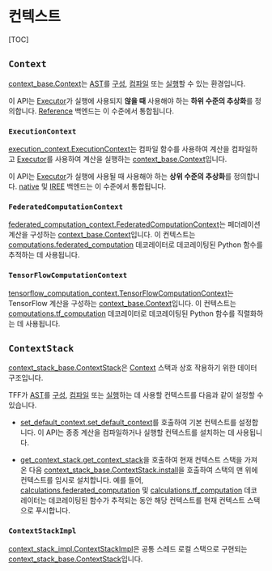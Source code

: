 # 컨텍스트

[TOC]

## `Context`

[context_base.Context](https://github.com/tensorflow/federated/blob/main/tensorflow_federated/python/core/impl/context_stack/context_base.py)는 [AST](tracing.md)를 [구성](compilation.md), [컴파일](execution.md) 또는 [실행](compilation.md#ast)할 수 있는 환경입니다.

이 API는 [Executor](execution.md#executor)가 실행에 사용되지 **않을 때** 사용해야 하는 **하위 수준의 추상화**를 정의합니다. [Reference](backend.md#reference) 백엔드는 이 수준에서 통합됩니다.

### `ExecutionContext`

[execution_context.ExecutionContext](https://github.com/tensorflow/federated/blob/main/tensorflow_federated/python/core/impl/execution_contexts/sync_execution_context.py)는 컴파일 함수를 사용하여 계산을 컴파일하고 [Executor](https://github.com/tensorflow/federated/blob/main/tensorflow_federated/python/core/impl/context_stack/context_base.py)를 사용하여 계산을 실행하는 [context_base.Context](execution.md#executor)입니다.

이 API는 [Executor](execution.md#executor)가 실행에 사용될 때 사용해야 하는 **상위 수준의 추상화**를 정의합니다. [native](backend.md#native) 및 [IREE](backend.md#iree) 백엔드는 이 수준에서 통합됩니다.

### `FederatedComputationContext`

[federated_computation_context.FederatedComputationContext](https://github.com/tensorflow/federated/blob/main/tensorflow_federated/python/core/impl/federated_context/federated_computation_context.py)는 페더레이션 계산을 구성하는 [context_base.Context](https://github.com/tensorflow/federated/blob/main/tensorflow_federated/python/core/impl/context_stack/context_base.py)입니다. 이 컨텍스트는 [computations.federated_computation](https://github.com/tensorflow/federated/blob/main/tensorflow_federated/python/core/api/computations.py) 데코레이터로 데코레이팅된 Python 함수를 추적하는 데 사용됩니다.

### `TensorFlowComputationContext`

[tensorflow_computation_context.TensorFlowComputationContext](https://github.com/tensorflow/federated/blob/main/tensorflow_federated/python/core/impl/tensorflow_context/tensorflow_computation_context.py)는 TensorFlow 계산을 구성하는 [context_base.Context](https://github.com/tensorflow/federated/blob/main/tensorflow_federated/python/core/impl/context_stack/context_base.py)입니다. 이 컨텍스트는[computations.tf_computation](https://github.com/tensorflow/federated/blob/main/tensorflow_federated/python/core/api/computations.py) 데코레이터로 데코레이팅된 Python 함수를 직렬화하는 데 사용됩니다.

## `ContextStack`

[context_stack_base.ContextStack](https://github.com/tensorflow/federated/blob/main/tensorflow_federated/python/core/impl/context_stack/context_stack_base.py)은 [Context](#context) 스택과 상호 작용하기 위한 데이터 구조입니다.

TFF가 [AST](execution.md)를 [구성](compilation.md#ast), [컴파일](tracing.md) 또는 [실행](compilation.md)하는 데 사용할 컨텍스트를 다음과 같이 설정할 수 있습니다.

- [set_default_context.set_default_context](https://github.com/tensorflow/federated/blob/main/tensorflow_federated/python/core/impl/context_stack/set_default_context.py)를 호출하여 기본 컨텍스트를 설정합니다. 이 API는 종종 계산을 컴파일하거나 실행할 컨텍스트를 설치하는 데 사용됩니다.

- [get_context_stack.get_context_stack](https://github.com/tensorflow/federated/blob/main/tensorflow_federated/python/core/impl/context_stack/get_context_stack.py)을 호출하여 현재 컨텍스트 스택을 가져온 다음 [context_stack_base.ContextStack.install](https://github.com/tensorflow/federated/blob/main/tensorflow_federated/python/core/impl/context_stack/context_stack_base.py)을 호출하여 스택의 맨 위에 컨텍스트를 임시로 설치합니다. 예를 들어, [calculations.federated_computation](https://github.com/tensorflow/federated/blob/main/tensorflow_federated/python/core/api/computations.py) 및 [calculations.tf_computation](https://github.com/tensorflow/federated/blob/main/tensorflow_federated/python/core/api/computations.py) 데코레이터는 데코레이팅된 함수가 추적되는 동안 해당 컨텍스트를 현재 컨텍스트 스택으로 푸시합니다.

### `ContextStackImpl`

[context_stack_impl.ContextStackImpl](https://github.com/tensorflow/federated/blob/main/tensorflow_federated/python/core/impl/context_stack/context_stack_impl.py)은 공통 스레드 로컬 스택으로 구현되는 [context_stack_base.ContextStack](https://github.com/tensorflow/federated/blob/main/tensorflow_federated/python/core/impl/context_stack/context_stack_base.py)입니다.
